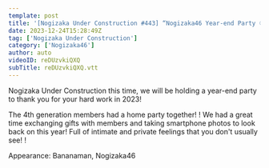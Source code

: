 ```yaml
---
template: post
title: '[Nogizaka Under Construction #443] “Nogizaka46 Year-end Party ①” 2023.12.24 OA'
date: 2023-12-24T15:28:49Z
tag: ['Nogizaka Under Construction']
category: ['Nogizaka46']
author: auto 
videoID: reDUzvkiQXQ
subTitle: reDUzvkiQXQ.vtt
---
```

Nogizaka Under Construction this time, we will be holding a year-end party to thank you for your hard work in 2023!

The 4th generation members had a home party together! ! We had a great time exchanging gifts with members and taking smartphone photos to look back on this year! Full of intimate and private feelings that you don't usually see! !

Appearance: Bananaman, Nogizaka46
